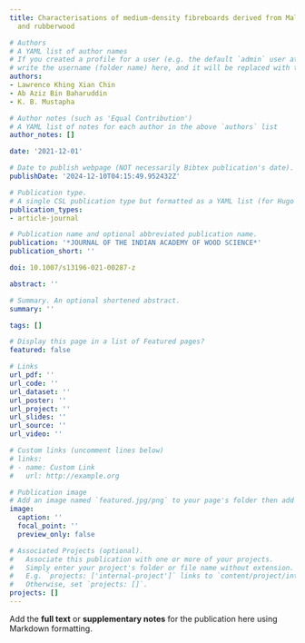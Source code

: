 ```yaml
---
title: Characterisations of medium-density fibreboards derived from Malaysian Merbau
  and rubberwood

# Authors
# A YAML list of author names
# If you created a profile for a user (e.g. the default `admin` user at `content/authors/admin/`), 
# write the username (folder name) here, and it will be replaced with their full name and linked to their profile.
authors:
- Lawrence Khing Xian Chin
- Ab Aziz Bin Baharuddin
- K. B. Mustapha

# Author notes (such as 'Equal Contribution')
# A YAML list of notes for each author in the above `authors` list
author_notes: []

date: '2021-12-01'

# Date to publish webpage (NOT necessarily Bibtex publication's date).
publishDate: '2024-12-10T04:15:49.952432Z'

# Publication type.
# A single CSL publication type but formatted as a YAML list (for Hugo requirements).
publication_types:
- article-journal

# Publication name and optional abbreviated publication name.
publication: '*JOURNAL OF THE INDIAN ACADEMY OF WOOD SCIENCE*'
publication_short: ''

doi: 10.1007/s13196-021-00287-z

abstract: ''

# Summary. An optional shortened abstract.
summary: ''

tags: []

# Display this page in a list of Featured pages?
featured: false

# Links
url_pdf: ''
url_code: ''
url_dataset: ''
url_poster: ''
url_project: ''
url_slides: ''
url_source: ''
url_video: ''

# Custom links (uncomment lines below)
# links:
# - name: Custom Link
#   url: http://example.org

# Publication image
# Add an image named `featured.jpg/png` to your page's folder then add a caption below.
image:
  caption: ''
  focal_point: ''
  preview_only: false

# Associated Projects (optional).
#   Associate this publication with one or more of your projects.
#   Simply enter your project's folder or file name without extension.
#   E.g. `projects: ['internal-project']` links to `content/project/internal-project/index.md`.
#   Otherwise, set `projects: []`.
projects: []
---
```


Add the **full text** or **supplementary notes** for the publication here using Markdown formatting.
